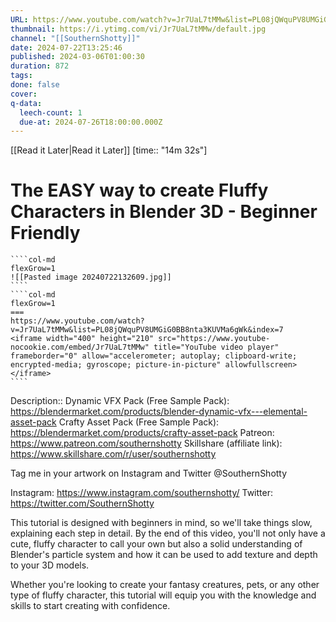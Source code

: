 ```yaml
---
URL: https://www.youtube.com/watch?v=Jr7UaL7tMMw&list=PL08jQWquPV8UMGiG0BB8nta3KUVMa6gWk&index=7
thumbnail: https://i.ytimg.com/vi/Jr7UaL7tMMw/default.jpg
channel: "[[SouthernShotty]]"
date: 2024-07-22T13:25:46
published: 2024-03-06T01:00:30
duration: 872
tags: 
done: false
cover: 
q-data:
  leech-count: 1
  due-at: 2024-07-26T18:00:00.000Z
---
```

[[Read it Later|Read it Later]] [time:: "14m 32s"]
# The EASY way to create Fluffy Characters in Blender 3D - Beginner Friendly
`````col
````col-md
flexGrow=1
![[Pasted image 20240722132609.jpg]]
````
````col-md
flexGrow=1
===
https://www.youtube.com/watch?v=Jr7UaL7tMMw&list=PL08jQWquPV8UMGiG0BB8nta3KUVMa6gWk&index=7
<iframe width="400" height="210" src="https://www.youtube-nocookie.com/embed/Jr7UaL7tMMw" title="YouTube video player" frameborder="0" allow="accelerometer; autoplay; clipboard-write; encrypted-media; gyroscope; picture-in-picture" allowfullscreen></iframe>
````
`````
Description:: Dynamic VFX Pack (Free Sample Pack): https://blendermarket.com/products/blender-dynamic-vfx---elemental-asset-pack
Crafty Asset Pack (Free Sample Pack): https://blendermarket.com/products/crafty-asset-pack
Patreon: https://www.patreon.com/southernshotty
Skillshare (affiliate link): https://www.skillshare.com/r/user/southernshotty

Tag me in your artwork on Instagram and Twitter @SouthernShotty

Instagram: https://www.instagram.com/southernshotty/
Twitter: https://twitter.com/SouthernShotty

This tutorial is designed with beginners in mind, so we'll take things slow, explaining each step in detail. By the end of this video, you'll not only have a cute, fluffy character to call your own but also a solid understanding of Blender's particle system and how it can be used to add texture and depth to your 3D models.

Whether you're looking to create your fantasy creatures, pets, or any other type of fluffy character, this tutorial will equip you with the knowledge and skills to start creating with confidence.
